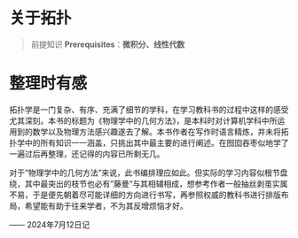 # 关于拓扑
> 前提知识 **Prerequisites**：**微积分、线性代数**

# 整理时有感
拓扑学是一门复杂、有序、充满了细节的学科，在学习教科书的过程中这样的感受尤其深刻。本书的标题为《物理学中的几何方法》，是本科时对计算机学科中所运用到的数学以及物理方法感兴趣遂去了解。本书作者在写作时语言精炼，并未将拓扑学中的所有知识一一涵盖，只挑出其中最主要的进行阐述。在囫囵吞枣似地学了一遍过后再整理，还记得的内容已所剩无几。

对于“物理学中的几何方法”来说，此书编排理应如此。但实际的学习内容似根节盘绕，其中最突出的枝节也必有”藤曼“与其相辅相成，想参考作者一般抽丝剥茧实属不易，于是便先朝着尽可能详细的方向进行书写，再参照权威的教科书进行排版布局，希望能有助于往来学者，不为其反增烦恼才好。

—— 2024年7月12日记